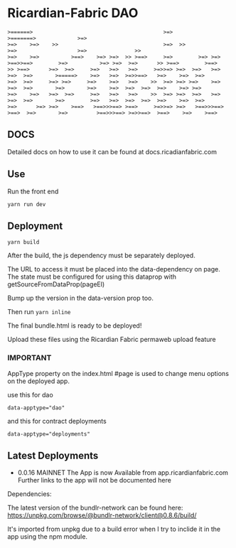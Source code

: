 # Ricardian-Fabric DAO

    >======>                                         >=>                                 >=======>             >=>                          
    >=>    >=>    >>                                 >=>  >>                             >=>                   >=>               >>         
    >=>    >=>          >==>    >=> >=>  >> >==>     >=>        >=> >=>  >==>>==>        >=>          >=> >=>  >=>      >> >==>        >==> 
    >> >==>      >=>  >=>     >=>   >=>   >=>     >=>>=> >=>  >=>   >=>   >=>  >=>       >=====>    >=>   >=>  >=>>==>   >=>    >=>  >=>    
    >=>  >=>     >=> >=>     >=>    >=>   >=>    >>  >=> >=> >=>    >=>   >=>  >=>       >=>       >=>    >=>  >=>  >=>  >=>    >=> >=>     
    >=>    >=>   >=>  >=>     >=>   >=>   >=>    >>  >=> >=>  >=>   >=>   >=>  >=>       >=>        >=>   >=>  >=>  >=>  >=>    >=>  >=>    
    >=>      >=> >=>    >==>   >==>>>==> >==>     >=>>=> >=>   >==>>>==> >==>  >=>       >=>         >==>>>==> >=>>==>  >==>    >=>    >==> 
                                                                                                                                            

## DOCS

Detailed docs on how to use it can be found at docs.ricadianfabric.com


## Use

Run the front end

`yarn run dev`

## Deployment

`yarn build`

After the build, the js dependency must be separately deployed.

The URL to access it must be placed into the data-dependency on page.
The state must be configured for using this dataprop with getSourceFromDataProp(pageEl)

Bump up the version in the data-version prop too.

Then run `yarn inline`

The final bundle.html is ready to be deployed!

Upload these files using the Ricardian Fabric permaweb upload feature

### IMPORTANT

AppType property on the index.html #page is used to change menu options on the deployed app.

use this for dao

    data-apptype="dao"

and this for contract deployments

    data-apptype="deployments"



## Latest Deployments

- 0.0.16 MAINNET 
The App is now Available from app.ricardianfabric.com
Further links to the app will not be documented here 



Dependencies:

The latest version of the bundlr-network can be found here:
https://unpkg.com/browse/@bundlr-network/client@0.8.6/build/

It's imported from unpkg due to a build error when I try to inclide it in the app using the npm module.